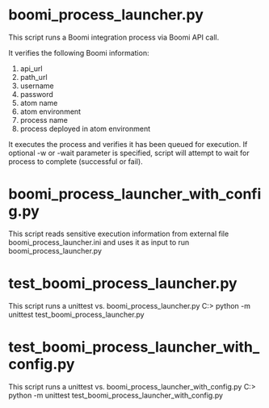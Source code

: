 # boomi_process_launcher.py
This script runs a Boomi integration process via Boomi API call.

It verifies the following Boomi information:
1. api_url
2. path_url
3. username
4. password
5. atom name
6. atom environment
7. process name
8. process deployed in atom environment

It executes the process and verifies it has been queued for execution.
If optional -w or -wait parameter is specified, script will attempt to wait for process to complete (successful or fail).

# boomi_process_launcher_with_config.py
This script reads sensitive execution information from external file boomi_process_launcher.ini and uses it as input to run boomi_process_launcher.py 

# test_boomi_process_launcher.py
This script runs a unittest vs. boomi_process_launcher.py
C:\> python -m unittest test_boomi_process_launcher.py

# test_boomi_process_launcher_with_config.py
This script runs a unittest vs. boomi_process_launcher_with_config.py
C:\> python -m unittest test_boomi_process_launcher_with_config.py
